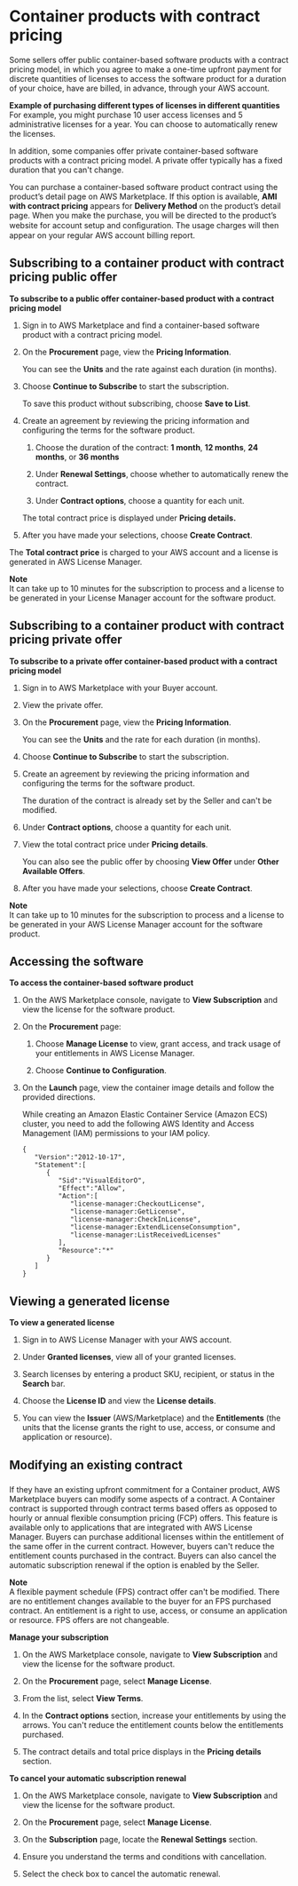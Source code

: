 # Container products with contract pricing<a name="buyer-container-contracts"></a>

Some sellers offer public container\-based software products with a contract pricing model, in which you agree to make a one\-time upfront payment for discrete quantities of licenses to access the software product for a duration of your choice, have are billed, in advance, through your AWS account\. 

**Example of purchasing different types of licenses in different quantities**  
For example, you might purchase 10 user access licenses and 5 administrative licenses for a year\. You can choose to automatically renew the licenses\.

In addition, some companies offer private container\-based software products with a contract pricing model\. A private offer typically has a fixed duration that you can't change\.

You can purchase a container\-based software product contract using the product’s detail page on AWS Marketplace\. If this option is available, **AMI with contract pricing** appears for **Delivery Method** on the product’s detail page\. When you make the purchase, you will be directed to the product’s website for account setup and conﬁguration\. The usage charges will then appear on your regular AWS account billing report\.

## Subscribing to a container product with contract pricing public offer<a name="sub-public-container-contract"></a>

**To subscribe to a public offer container\-based product with a contract pricing model**

1. Sign in to AWS Marketplace and find a container\-based software product with a contract pricing model\.

1. On the **Procurement** page, view the **Pricing Information**\.

   You can see the **Units** and the rate against each duration \(in months\)\.

1. Choose **Continue to Subscribe** to start the subscription\. 

   To save this product without subscribing, choose **Save to List**\.

1. Create an agreement by reviewing the pricing information and configuring the terms for the software product\. 

   1. Choose the duration of the contract: **1 month**, **12 months**, **24 months**, or **36 months** 

   1. Under **Renewal Settings**, choose whether to automatically renew the contract\.

   1. Under **Contract options**, choose a quantity for each unit\.

   The total contract price is displayed under **Pricing details\.**

1. After you have made your selections, choose **Create Contract**\.

The **Total contract price** is charged to your AWS account and a license is generated in AWS License Manager\.

**Note**  
It can take up to 10 minutes for the subscription to process and a license to be generated in your License Manager account for the software product\.

## Subscribing to a container product with contract pricing private offer<a name="sub-private-container-contract"></a>

**To subscribe to a private offer container\-based product with a contract pricing model**

1. Sign in to AWS Marketplace with your Buyer account\.

1. View the private offer\. 

1. On the **Procurement** page, view the **Pricing Information**\.

    You can see the **Units** and the rate for each duration \(in months\)\. 

1. Choose **Continue to Subscribe** to start the subscription\. 

1. Create an agreement by reviewing the pricing information and configuring the terms for the software product\. 

   The duration of the contract is already set by the Seller and can't be modified\. 

1. Under **Contract options**, choose a quantity for each unit\.

1. View the total contract price under **Pricing details**\.

   You can also see the public offer by choosing **View Offer** under **Other Available Offers**\.

1. After you have made your selections, choose **Create Contract**\.

**Note**  
It can take up to 10 minutes for the subscription to process and a license to be generated in your AWS License Manager account for the software product\.

## Accessing the software<a name="access-software"></a>

**To access the container\-based software product**

1. On the AWS Marketplace console, navigate to **View Subscription** and view the license for the software product\. 

1. On the **Procurement** page:

   1. Choose **Manage License** to view, grant access, and track usage of your entitlements in AWS License Manager\.

   1. Choose **Continue to Configuration**\. 

1. On the **Launch** page, view the container image details and follow the provided directions\.

   While creating an Amazon Elastic Container Service \(Amazon ECS\) cluster, you need to add the following AWS Identity and Access Management \(IAM\) permissions to your IAM policy\.

   ```
   {
      "Version":"2012-10-17",
      "Statement":[
         {
            "Sid":"VisualEditorO",
            "Effect":"Allow",
            "Action":[
               "license-manager:CheckoutLicense",
               "license-manager:GetLicense",
               "license-manager:CheckInLicense",
               "license-manager:ExtendLicenseConsumption",
               "license-manager:ListReceivedLicenses"
            ],
            "Resource":"*"
         }
      ]
   }
   ```

## Viewing a generated license<a name="view-generated-license"></a>

**To view a generated license**

1. Sign in to AWS License Manager with your AWS account\.

1. Under **Granted licenses**, view all of your granted licenses\.

1. Search licenses by entering a product SKU, recipient, or status in the **Search** bar\.

1. Choose the **License ID** and view the **License details**\. 

1. You can view the **Issuer** \(AWS/Marketplace\) and the **Entitlements** \(the units that the license grants the right to use, access, or consume and application or resource\)\. 

## Modifying an existing contract<a name="modify-existing-contract"></a>

### <a name="modify-existing-contract.title"></a>

If they have an existing upfront commitment for a Container product, AWS Marketplace buyers can modify some aspects of a contract\. A Container contract is supported through contract terms based offers as opposed to hourly or annual flexible consumption pricing \(FCP\) offers\. This feature is available only to applications that are integrated with AWS License Manager\. Buyers can purchase additional licenses within the entitlement of the same offer in the current contract\. However, buyers can't reduce the entitlement counts purchased in the contract\. Buyers can also cancel the automatic subscription renewal if the option is enabled by the Seller\. 

**Note**  
A flexible payment schedule \(FPS\) contract offer can't be modified\. There are no entitlement changes available to the buyer for an FPS purchased contract\. An entitlement is a right to use, access, or consume an application or resource\. FPS offers are not changeable\.

**Manage your subscription**

1. On the AWS Marketplace console, navigate to **View Subscription** and view the license for the software product\. 

1. On the **Procurement** page, select **Manage License**\.

1. From the list, select **View Terms**\.

1. In the **Contract options** section, increase your entitlements by using the arrows\. You can't reduce the entitlement counts below the entitlements purchased\.

1. The contract details and total price displays in the **Pricing details** section\.



**To cancel your automatic subscription renewal**

1. On the AWS Marketplace console, navigate to **View Subscription** and view the license for the software product\. 

1. On the **Procurement** page, select **Manage License**\.

1. On the **Subscription** page, locate the **Renewal Settings** section\.

1. Ensure you understand the terms and conditions with cancellation\.

1. Select the check box to cancel the automatic renewal\.